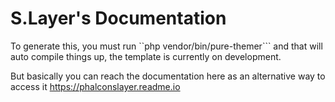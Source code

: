 # S.Layer's Documentation

To generate this, you must run ``php vendor/bin/pure-themer``` and that will auto compile things up, the template is currently on development.

But basically you can reach the documentation here as an alternative way to access it <a href="https://phalconslayer.readme.io">https://phalconslayer.readme.io</a>

